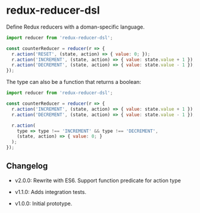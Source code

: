 # redux-reducer-dsl

Define Redux reducers with a doman-specific language.

```javascript
import reducer from 'redux-reducer-dsl';

const counterReducer = reducer(r => {
  r.action('RESET', (state, action) => { value: 0; });
  r.action('INCREMENT', (state, action) => { value: state.value + 1 });
  r.action('DECREMENT', (state, action) => { value: state.value - 1 });
});
```

The type can also be a function that returns a boolean:

```javascript
import reducer from 'redux-reducer-dsl';

const counterReducer = reducer(r => {
  r.action('INCREMENT', (state, action) => { value: state.value + 1 });
  r.action('DECREMENT', (state, action) => { value: state.value - 1 });

  r.action(
    type => type !== 'INCREMENT' && type !== 'DECREMENT',
    (state, action) => { value: 0; }
  );
});

```

## Changelog

- v2.0.0: Rewrite with ES6. Support function predicate for action type

- v1.1.0: Adds integration tests.

- v1.0.0: Initial prototype.
